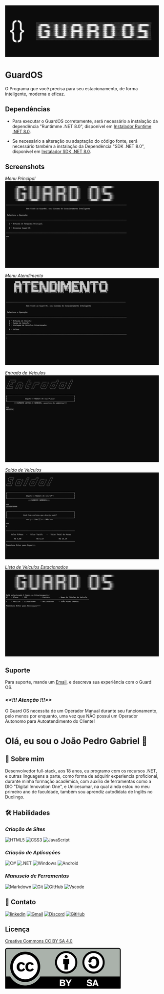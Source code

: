 
![Logo](Images/Logo.svg)

# GuardOS

O Programa que você precisa para seu estacionamento, de forma inteligente, moderna e eficaz.


## Dependências

- Para executar o GuardOS corretamente, será necessário a instalação da dependência "Runtimme .NET 8.0", disponível em [Instalador Runtime .NET 8.0](https://download.visualstudio.microsoft.com/download/pr/24682756-e652-486d-a9f7-c4411f3141e9/39e6bb61fab38fdfb3472305174422cb/aspnetcore-runtime-8.0.5-win-x86.exe).

- Se necessário a alteração ou adaptação do código fonte, será necessário também a instalação da Dependência "SDK .NET 8.0", disponível em [Instalador SDK .NET 8.0](https://download.visualstudio.microsoft.com/download/pr/9736c2dc-c21d-4df6-8cb7-9365ed5461a9/4c360dc61c7cb6d26b48d2718341c68e/dotnet-sdk-8.0.300-win-x86.exe).
    
## Screenshots
_Menu Principal_
![Menu Principal](Images/ScreenshotMenu.svg)

_Menu Atendimento_
![Menu Atendimento](Images/ScreenshotAtendimento.svg)

_Entrada de Veículos_
![Atendimento Entrada](Images/ScreenshotEntrada.svg)

_Saida de Veículos_
![Atendimento Saída](Images/ScreenshotSaida.svg)

_Lista de Veículos Estacionados_
![Atendimento Lista](Images/ScreenshotLista.svg)


## Suporte
Para suporte, mande um  [Email](jpgab.dev@gmail.com), e descreva sua experiência com o Guard OS.

### ___<<!!! Atenção !!!>>___
O Guard OS necessita de um Operador Manual durante seu funcionamento, pelo menos por enquanto, uma vez que NÃO possui um Operador Autonomo para Autoatendimento do Cliente!

# Olá, eu sou o João Pedro Gabriel 👋


## 🚀 Sobre mim
Desenvolvedor full-stack, aos 18 anos, eu programo com os recursos .NET, e outras linguagens a parte, como forma de adquirir experiencia proficional, durante minha formação acadêmica, com auxílio de ferramentas como a DIO "Digital Innovation One", e Unicesumar, na qual ainda estou no meu primeiro ano de faculdade, também sou aprendiz autodidata de Inglês no Duolingo.


## 🛠 Habilidades
### ___Criação de Sites___
![HTML5](https://img.shields.io/badge/HTML5-E34F26?style=for-the-badge&logo=html5&logoColor=white)
![CSS3](https://img.shields.io/badge/CSS3-1572B6?style=for-the-badge&logo=css3&logoColor=white)
![JavaScript](https://img.shields.io/badge/JavaScript-F7DF1E?style=for-the-badge&logo=javascript&logoColor=black)

### ___Criação de Aplicações___
![C#](https://img.shields.io/badge/C%23-239120?style=for-the-badge&logo=c-sharp&logoColor=white)
![.NET](https://img.shields.io/badge/.NET-5C2D91?style=for-the-badge&logo=.net&logoColor=white)
![Windows](https://img.shields.io/badge/Windows-000?style=for-the-badge&logo=windows&logoColor=2CA5E0)
![Android](https://img.shields.io/badge/Android-3DDC84?style=for-the-badge&logo=android&logoColor=white)

### ___Manuseio de Ferramentas___
![Markdown](https://img.shields.io/badge/Markdown-000?style=for-the-badge&logo=markdown)
![Git](https://img.shields.io/badge/GIT-E44C30?style=for-the-badge&logo=git&logoColor=white)
![GitHub](https://img.shields.io/badge/GitHub-100000?style=for-the-badge&logo=github&logoColor=white)
![Vscode](https://img.shields.io/badge/Vscode-007ACC?style=for-the-badge&logo=visual-studio-code&logoColor=white)



## 🔗 Contato
[![linkedin](https://img.shields.io/badge/linkedin-0A66C2?style=for-the-badge&logo=linkedin&logoColor=white)](https://www.linkedin.com/in/jo%C3%A3o-pedro-gabriel-7628b02b3?utm_source=share&utm_campaign=share_via&utm_content=profile&utm_medium=android_app)
[![Gmail](https://img.shields.io/badge/Gmail-333333?style=for-the-badge&logo=gmail&logoColor=red)](mailto:jpgab.dev@gmail.com)
[![Discord](https://img.shields.io/badge/Discord-7289DA?style=for-the-badge&logo=discord&logoColor=white)](https://discord.com/channels/@Kalleby7034#5642/)
[![GitHub](https://img.shields.io/badge/GitHub-100000?style=for-the-badge&logo=github&logoColor=white)](https://github.com/JOAOPEDROGABRIEL)

## Licença
[Creative Commons CC BY SA 4.0](http://creativecommons.org/licenses/by-sa/4.0/)

![CC BY-SA](Images/CCBYSA4.0.png)
